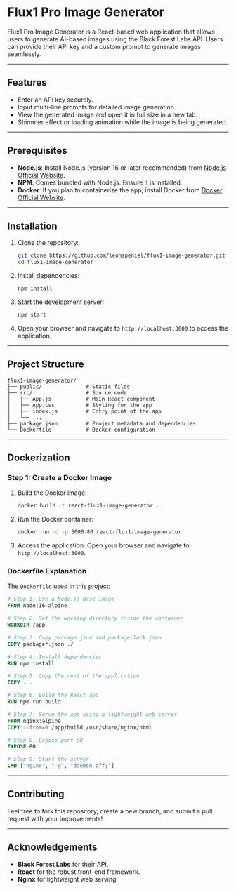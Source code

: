# Flux1 Pro Image Generator

Flux1 Pro Image Generator is a React-based web application that allows users to generate AI-based images using the Black Forest Labs API. Users can provide their API key and a custom prompt to generate images seamlessly.

---

## Features
- Enter an API key securely.
- Input multi-line prompts for detailed image generation.
- View the generated image and open it in full size in a new tab.
- Shimmer effect or loading animation while the image is being generated.

---

## Prerequisites
- **Node.js**: Install Node.js (version 16 or later recommended) from [Node.js Official Website](https://nodejs.org/).
- **NPM**: Comes bundled with Node.js. Ensure it is installed.
- **Docker**: If you plan to containerize the app, install Docker from [Docker Official Website](https://www.docker.com/).

---

## Installation

1. Clone the repository:
   ```bash
   git clone https://github.com/leonspeniel/flux1-image-generator.git
   cd flux1-image-generator
   ```

2. Install dependencies:
   ```bash
   npm install
   ```

3. Start the development server:
   ```bash
   npm start
   ```

4. Open your browser and navigate to `http://localhost:3000` to access the application.

---

## Project Structure

```
flux1-image-generator/
├── public/              # Static files
├── src/                 # Source code
│   ├── App.js           # Main React component
│   ├── App.css          # Styling for the app
│   ├── index.js         # Entry point of the app
│   └── ...
├── package.json         # Project metadata and dependencies
└── Dockerfile           # Docker configuration
```

---

## Dockerization

### **Step 1: Create a Docker Image**

1. Build the Docker image:
   ```bash
   docker build -t react-flux1-image-generator .
   ```

2. Run the Docker container:
   ```bash
   docker run -d -p 3000:80 react-flux1-image-generator
   ```

3. Access the application:
   Open your browser and navigate to `http://localhost:3000`.

### **Dockerfile Explanation**

The `Dockerfile` used in this project:

```dockerfile
# Step 1: Use a Node.js base image
FROM node:16-alpine

# Step 2: Set the working directory inside the container
WORKDIR /app

# Step 3: Copy package.json and package-lock.json
COPY package*.json ./

# Step 4: Install dependencies
RUN npm install

# Step 5: Copy the rest of the application
COPY . .

# Step 6: Build the React app
RUN npm run build

# Step 7: Serve the app using a lightweight web server
FROM nginx:alpine
COPY --from=0 /app/build /usr/share/nginx/html

# Step 8: Expose port 80
EXPOSE 80

# Step 9: Start the server
CMD ["nginx", "-g", "daemon off;"]
```

---

## Contributing
Feel free to fork this repository, create a new branch, and submit a pull request with your improvements!

---

## Acknowledgements
- **Black Forest Labs** for their API.
- **React** for the robust front-end framework.
- **Nginx** for lightweight web serving.

